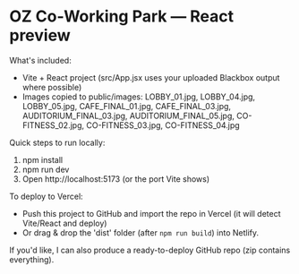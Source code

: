 
OZ Co-Working Park — React preview
=================================

What's included:
- Vite + React project (src/App.jsx uses your uploaded Blackbox output where possible)
- Images copied to public/images: LOBBY_01.jpg, LOBBY_04.jpg, LOBBY_05.jpg, CAFE_FINAL_01.jpg, CAFE_FINAL_03.jpg, AUDITORIUM_FINAL_03.jpg, AUDITORIUM_FINAL_05.jpg, CO-FITNESS_02.jpg, CO-FITNESS_03.jpg, CO-FITNESS_04.jpg

Quick steps to run locally:
1. npm install
2. npm run dev
3. Open http://localhost:5173 (or the port Vite shows)

To deploy to Vercel:
- Push this project to GitHub and import the repo in Vercel (it will detect Vite/React and deploy)
- Or drag & drop the 'dist' folder (after `npm run build`) into Netlify.

If you'd like, I can also produce a ready-to-deploy GitHub repo (zip contains everything).

